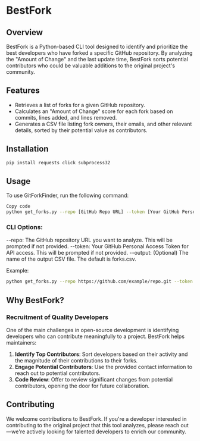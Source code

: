 
# BestFork

## Overview

BestFork is a Python-based CLI tool designed to identify and prioritize the best developers who have forked a specific GitHub repository. By analyzing the "Amount of Change" and the last update time, BestFork sorts potential contributors who could be valuable additions to the original project's community.

## Features

- Retrieves a list of forks for a given GitHub repository.
- Calculates an "Amount of Change" score for each fork based on commits, lines added, and lines removed.
- Generates a CSV file listing fork owners, their emails, and other relevant details, sorted by their potential value as contributors.

## Installation

```bash
pip install requests click subprocess32
```

## Usage

To use GitForkFinder, run the following command:
```bash
Copy code
python get_forks.py --repo [GitHub Repo URL] --token [Your GitHub Personal Access Token]
```

### CLI Options:

--repo: The GitHub repository URL you want to analyze. This will be prompted if not provided.
--token: Your GitHub Personal Access Token for API access. This will be prompted if not provided.
--output: (Optional) The name of the output CSV file. The default is forks.csv.

Example:
```bash
python get_forks.py --repo https://github.com/example/repo.git --token abc123
```

## Why BestFork?

### Recruitment of Quality Developers

One of the main challenges in open-source development is identifying developers who can contribute meaningfully to a project. BestFork helps maintainers:

1. **Identify Top Contributors**: Sort developers based on their activity and the magnitude of their contributions to their forks.
2. **Engage Potential Contributors**: Use the provided contact information to reach out to potential contributors.
3. **Code Review**: Offer to review significant changes from potential contributors, opening the door for future collaboration.

## Contributing

We welcome contributions to BestFork. If you're a developer interested in contributing to the original project that this tool analyzes, please reach out—we're actively looking for talented developers to enrich our community.

